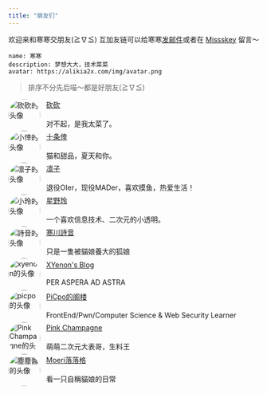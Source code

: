 ```yaml
---
title: "朋友们"
---
```


欢迎来和寒寒交朋友(≧∇≦) 互加友链可以给寒寒[发邮件](mailto:contact@alikia2x.com)或者在 [Missskey](https://social.a2x.pub/@alikia) 留言～

```text
name: 寒寒
description: 梦想大大，技术菜菜
avatar: https://alikia2x.com/img/avatar.png
```

> 排序不分先后喵～都是好朋友(≧∇≦)

<div style="gap:0.75rem;display: flex;">
    <img style="display: inline; width: 4rem; border-radius: 10rem;" src="/img/lakr.jpg" alt="砍砍的头像">
    <div style="display: flex;justify-content: center;flex-direction: column;">
        <a style="margin-bottom: 0.3rem;" href="https://nanakumo.github.io/">砍砍</a>
        <p style="margin-bottom: 0.2rem;">对不起，是我太菜了。</p>
    </div>
</div>

<div style="gap:0.75rem;display: flex;">
    <img style="display: inline; width: 4rem; border-radius: 10rem;" src="/img/nanakumo.png" alt="小悻的头像">
    <div style="display: flex;justify-content: center;flex-direction: column;">
        <a style="margin-bottom: 0.3rem;" href="https://nanakumo.github.io/">十条倖</a>
        <p style="margin-bottom: 0.2rem;">猫和甜品，夏天和你。</p>
    </div>
</div>

<div style="gap:0.75rem;display: flex;">
    <img style="display: inline; width: 4rem; border-radius: 10rem;" src="/img/rinkko.png" alt="凛子的头像">
    <div style="display: flex;justify-content: center;flex-direction: column;">
        <a style="margin-bottom: 0.3rem;" href="https://blog.rinkko.moe/">凛子</a>
        <p style="margin-bottom: 0.2rem;">退役OIer，现役MADer，喜欢摸鱼，热爱生活！</p>
    </div>
</div>

<div style="gap:0.75rem;display: flex;">
    <img style="display: inline; width: 4rem; border-radius: 10rem;" src="/img/bling.jpg" alt="小玲的头像">
    <div style="display: flex;justify-content: center;flex-direction: column;">
        <a style="margin-bottom: 0.3rem;" href="https://blog.bling.moe">星野玲</a>
        <p style="margin-bottom: 0.2rem;">一个喜欢信息技术、二次元的小透明。</p>
    </div>
</div>

<div style="gap:0.75rem;display: flex;">
    <img style="display: inline; width: 4rem; border-radius: 10rem;" src="/img/shion.jpg" alt="詩音的头像">
    <div style="display: flex;justify-content: center;flex-direction: column;">
        <a style="margin-bottom: 0.3rem;" href="https://blog.shion-nya.moe/">寒川詩音</a>
        <p style="margin-bottom: 0.2rem;">只是一隻被貓娘養大的狐娘</p>
    </div>
</div>

<div style="gap:0.75rem;display: flex;">
    <img style="display: inline; width: 4rem; border-radius: 10rem;" src="/img/xy.jpg" alt="xyenon的头像">
    <div style="display: flex;justify-content: center;flex-direction: column;">
        <a style="margin-bottom: 0.3rem;" href="https://blog.bakalu.site/">XYenon's Blog</a>
        <p style="margin-bottom: 0.2rem;">PER ASPERA AD ASTRA</p>
    </div>
</div>

<div style="gap:0.75rem;display: flex;">
    <img style="display: inline; width: 4rem; border-radius: 10rem;" src="/img/picpo.jpg" alt="picpo的头像">
    <div style="display: flex;justify-content: center;flex-direction: column;">
        <a style="margin-bottom: 0.3rem;" href="https://picpo.top/">PiCpo的阁楼</a>
        <p style="margin-bottom: 0.2rem;">FrontEnd/Pwn/Computer Science & Web Security Learner</p>
    </div>
</div>

<div style="gap:0.75rem;display: flex;">
    <img style="display: inline; width: 4rem; border-radius: 10rem;" src="/img/pinkchampagne.jpeg" alt="Pink Champagne的头像">
    <div style="display: flex;justify-content: center;flex-direction: column;">
        <a style="margin-bottom: 0.3rem;" href="https://pinkchampagne.moe/">Pink Champagne</a>
        <p style="margin-bottom: 0.2rem;">萌萌二次元大表哥，生料王</p>
    </div>
</div>

<div style="gap:0.75rem;display: flex;">
    <img style="display: inline; width: 4rem; border-radius: 10rem;" src="/img/hokori.png" alt="塵塵醬的头像">
    <div style="display: flex;justify-content: center;flex-direction: column;">
        <a style="margin-bottom: 0.3rem;" href="https://blog.bakalu.site/">Moeri落落格</a>
        <p style="margin-bottom: 0.2rem;">看一只自稱貓娘的日常</p>
    </div>
</div>
